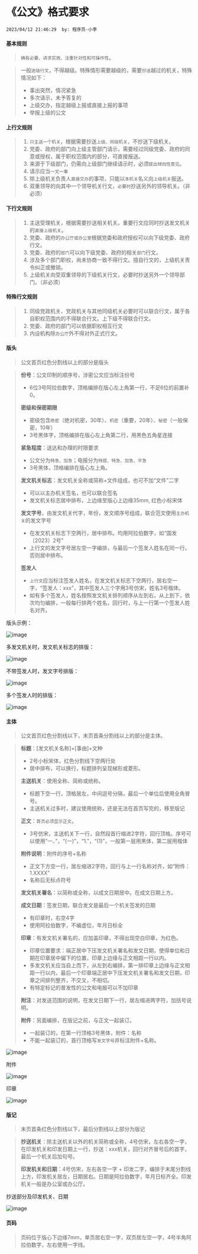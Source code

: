 # 《公文》格式要求

`2023/04/12 21:46:29  by: 程序员·小李`

#### 基本规则

> `确有必要、讲求实效、注重针对性和可操作性`。

> 一般`逐级行文`，不得越级。特殊情形需要越级的，需要`抄送`越过的机关，特殊情况如下：
> * 事出突然，情况紧急
> * 多次请示，未予答复的
> * 上级交办，指定越级上报或直接上报的事项
> * 举报上级的公文


#### 上行文规则

> 1. `只主送一个机关`，根据需要抄送`上级、同级机关`，不抄送下级机关。
> 2. 党委、政府的部门向上级主管部门请示，需要经过同级党委、政府的同意或授权，属于职权范围内的部分，可直接报送。
> 3. 来源于下级部门，仍需向上级部门继续请示时，必须`提出倾向性意见`。
> 4. 请示应当`一文一事`
> 5. 除上级机关负责人`直接交办`的事项，只能以`本机关`名义向`上级机关`报送。
> 6. 双重领导的向其中一个领导机关行文，`必要时`抄送另外的领导机关。（非必须）


#### 下行文规则

> 1. 主送受理机关，根据需要抄送相关机关。重要行文应同时抄送发文机关的`直接上级机关`。
> 2. 党委、政府的`办公厅或办公室`根据党委和政府授权可以向下级党委、政府行文。
> 3. 党委、政府的`部门`可以向下级党委、政府的相关`部门`行文。
> 4. 涉及多个部门职权，尚未协商一致不得行文。擅自行文的，上级机关责令纠正或撤销。
> 5. 上级机关向受双重领导的下级机关行文，必要时抄送另外一个领导部门。（非必须）


#### 特殊行文规则

> 1. 同级党政机关、党政机关与其他同级机关必要时可以联合行文，属于各自职权范围内的不得联合行文。上下级不得联合行文。
> 2. 党委、政府的部门可以依据职权相互行文
> 3. 内设机构除`办公厅`外不得对外正式行文。


#### 版头

> 公文首页红色分割线以上的部分是版头

> **份号**：公文印制的顺序号，涉密公文应当标注份号
> * 6位3号阿拉伯数字，顶格编排在版心左上角第一行，不足6位的前置补0。
>
> **密级和保密期限**
> * 密级包含`绝密`（绝对机密，30年）、`机密`（重要，20年）、`秘密`（一般保密，10年）
> * 3号黑体字，顶格编排在版心左上角第二行，用黑色五角星连接
> 
> **紧急程度**：送达和办理的时限要求
> * 公文分为`特急、加急`；电报分为`特提、特急、加急、平急`
> * 3号黑体，顶格编排在版心左上角。
>
> **发文机关标志**：发文机关全称或简称+文件组成，也可不加“文件”二字
> * 可以以主办机关签名，也可以联合签名
> * 发文机关标志居中排布，上边缘至版心上边缘35mm, 红色小标宋体
>
> **发文字号**，由发文机关代字，年份，发文顺序号组成，联合范文使用`主办机关`的发文字号
> * 在发文机关标志下空两行，居中排布。均用阿拉伯数字，如“国发〔2023〕2号”
> * 上行文的发文字号居左空一字编排，与最后一个签发人姓名在同一行。否则居中排布。
> 
> **签发人**
> * `上行文`应当标注签发人姓名，在发文机关标志下空两行，居右空一字，“签发人：xxx”，其中签发人三个字用3号仿宋，姓名3号楷体。
> * 如有多个签发人，姓名按照发文机关排列顺序从左到右，从上到下，依次均匀编排，一般每行排两个姓名，回行时，与上一行第一个签发人姓名对齐。  

版头示例：

![image](【公文】格式要求/c417fff8-7c49-44ce-9767-6aef0f65a414.png)   

多发文机关时，发文机关标志的排版：

![image](【公文】格式要求/1ae91fd7-06d1-4cdc-86ca-af9f20112d5a.png)   

不带签发人时，发文字号排版：

![image](【公文】格式要求/7cffda2f-b235-4213-b213-d20eb0ab1f88.png)

多个签发人时的排版：

![image](【公文】格式要求/6d54fbea-c6a6-4351-a115-2089a143233a.png)


#### 主体

> 公文首页红色分割线以下，末页首条分割线以上的部分是主体。

> **标题**：[发文机关名称]+[事由]+文种
> * 2号小标宋体，红色分割线下空两行处
> * 居中排布，可以换行，标题排列呈现梯形或菱形。
>
> **主送机关**：使用全称、简称或统称。
> * 标题下空一行，顶格居左，中间逗号分隔，最后一个单位后使用全角冒号。
> * 主送机关过多时，建议使用统称，还是无法在首页写完的，移至版记
>
> **正文**：`首页必须显示正文`。
> * 3号仿宋，主送机关下一行，自然段首行缩进2字符，回行顶格。序号可以使用“一、”，“(一)”，“1.”，“(1)”，一般第一层用黑体，第二层用楷体
>
> **附件说明**：附件的序号+名称
> * 正文下方空一行，居左缩进2字符，回行与上一行名称对齐，如“附件：1.XXXX”
> * 名称后无标点符号
>
> **发文机关署名**：以简称或全称，以成文日期居中。在成文日期上方。
>
> **成文日期**：签发日期，联合发文是最后一个机关签发的日期
> * 有印章时，右空4字
> * 使用阿拉伯数字，不编虚位，年月日标全
> 
> **印章**：有发文机关署名的，应加盖印章，不得出现空白印章，为红色。
> * 印章位置要求：端正居中下压发文机关署名和发文日期，使得单位和日期在印章居中偏下的位置，印章上边缘与正文相距一行以内。
> * 多发文机关应当自上而下，从左到右编排，第一排印章上边缘与正文相距一行以内，最后一个印章端正居中下压发文机关署名和发文日期，印章之间排列整齐，不交叉，不相切。
> * 有特定标记的普发性的公文和电报可以不加印章
> 
> **附注**：对发送范围的说明，在发文日期下一行，居左缩进两字符，加括号说明。
>
> **附件**：另面编排，在版记之前，与正文一起装订。
> * 一起装订的，在第一行顶格3号黑体，附件：名称
> * 不能一起装订的，首行顶格写`发文字号`并标注附件+名称。

![image](【公文】格式要求/8cd468f1-9d1a-4545-bc92-d05780482c75.png)

附件

![image](【公文】格式要求/ed201cac-251a-4b46-a0a6-462c41749dbe.png)

印章

![image](【公文】格式要求/70106879-aae1-4f8d-bc4a-4d2339046167.png)

#### 版记

> 末页首条红色分割线以下，最后分割线以上部分为版记

> **抄送机关**：除主送机关以外的机关简称或全称，4号仿宋，左右各空一字，在印发机关和印发日期上一行，抄送：xxx机关，回行对齐冒号后的首字，最后一个机关后加句号。
>
> **印发机关和日期**：4号仿宋，左右各空一字 + 印发二字，编排于末尾分割线上方，印发机关居左，日期居右。日期是阿拉伯数字，年月日标齐全。印发机关一般是办公室或办公厅。

抄送部分及印发机关、日期

![image](【公文】格式要求/a7a796d3-cefb-4f28-a74b-3b9f58d2a41c.png)


#### 页码

> 页码位于版心下边缘7mm，单页居右空一字，双页居左空一字，4号半角阿拉伯数字，左右使用一字线。

